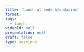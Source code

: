 ```yaml
---
title: 'Lunch at sede Afundacion'
format: 
tags:
  - lunch
videoId: null
presentation: null
draft: false
type: sessions
---
```


